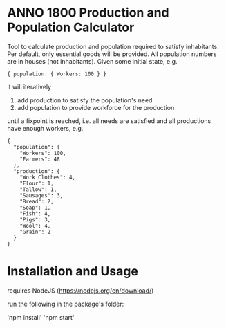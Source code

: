# ANNO 1800 Production and Population Calculator

Tool to calculate production and population required to satisfy inhabitants.
Per default, only essential goods will be provided.
All population numbers are in houses (not inhabitants).
Given some initial state, e.g.

~~~~
{ population: { Workers: 100 } }
~~~~

it will iteratively

1. add production to satisfy the population's need
2. add population to provide workforce for the production

until a fixpoint is reached, i.e. all needs are satisfied and all productions have enough workers, e.g.

~~~~
{
  "population": {
    "Workers": 100,
    "Farmers": 48
  },
  "production": {
    "Work Clothes": 4,
    "Flour": 1,
    "Tallow": 1,
    "Sausages": 3,
    "Bread": 2,
    "Soap": 1,
    "Fish": 4,
    "Pigs": 3,
    "Wool": 4,
    "Grain": 2
  }
}
~~~~

# Installation and Usage

requires NodeJS (https://nodejs.org/en/download/)

run the following in the package's folder:

'npm install'
'npm start'
